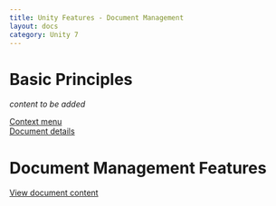 ```yaml
---
title: Unity Features - Document Management
layout: docs
category: Unity 7
---
```

# Basic Principles

*content to be added*

[Context menu](document-management/context-menu.md)  
[Document details](document-management/document-details.md)  

# Document Management Features

[View document content](document-management/view-content.md)  
